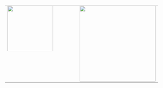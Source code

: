 <table>
	<td valign="top" width="70%">
		<img src="https://github-readme-stats.vercel.app/api?username=jehpark&show_icons=true&count_private=true&hide_border=true" style="height: 150px"/>
	</td>
	<td valign="top" width="30%">
		<img src="http://mazassumnida.wtf/api/v2/generate_badge?boj=wpgjs1230" style="height: 250px"/>
	</td>
</table>
